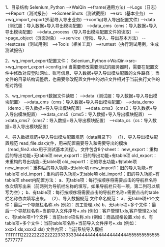 1、目录结构
Selenium_Python
-->WaiQin
   -->frame(通用方法)
   -->Logs（日志）
   -->Report（测试报告）
   -->ScreenShots（测试截图）
   -->src（基本业务）
     -->wq_import_export(外勤导入导出业务)
        -->config(导入导出配置文件)
        -->data（测试服：导入数据+导入导出模块配置）
        -->data_cms（cms：导入数据+导入导出模块配置）
        -->data_process（导入导出模块配置文件的读取）
        -->page_object（页面对象）
        -->service（登陆、导入、导出基本方法）
   -->testcase（测试用例）
   -->Tools（相关工具）
   -->runtest（执行测试用例，生成测试报告）
   
 2、wq_import_export配置文件：
 Selenium_Python->WaiQin->src->wq_import_export->config.ini
 当需要修改需要测试的服务器时，需要在配置文件中修改对应登陆网址、账号信息、导入数据+导入导出模块配置的文件路径；
 当文件的目录结构调整后，也需要修改配置文件中的对应文件相对于当前执行文件的相对路径
 
 3、wq_import_export数据文件读取：
 -->data（测试服：导入数据+导入导出模块配置）
 -->data_cms（cms：导入数据+导入导出模块配置）
 -->data_demo（demo：导入数据+导入导出模块配置）
 -->data_cms3（cms3：导入数据+导入导出模块配置）
 -->data_cms5（cms5：导入数据+导入导出模块配置）
 -->data_cms7（cms7：导入数据+导入导出模块配置）
 -->data_cs（cs：导入数据+导入导出模块配置）
 
 4、导入数据规范+导入导出模块配置规范（data目录下）
 （1）、导入导出模块配置规范
    read_file.xlsx文件，用来配置需要导入和需要导出的模块（read_file2.xlsx用于测试基本流程）。
    文件包含8个sheet：
        new_export：重构后的导出功能+无table项
        new_export1：旧的导出功能+有table项
        old_export：未重构的导出功能+无table项
        old_export1：旧的导出功能+有table项
        new_import：重构后的导入功能+无table项
        new_import1：旧的导入功能+有table项
        old_import：重构的导入功能+无table项
        old_import1：旧的导入功能+有table项
    sheet内配置方法：
        a、无table项：每行按顺序将需要点击的导航栏名称依次填写出来（前两列为导航栏名称的填写，如果导航栏只有一项，第二列可以填写为空）；
        b、有table项：每行按顺序将需要点击的导航栏名称+需要点击的table栏名称依次填写出来。
 （2）、导入数据规范
       文件命名规范：
                  a、无table项+1个文件：最后一个导航栏名称.xls  (例如：员工管理.xls)
                  b、无table项+多个文件：最后一个导航栏名称+当前导入文件序号+.xls (例如：客户管理1.xls,客户管理2.xls)
                  c、有table项+1个文件：当前table项名称.xls  (例如：商品规格设置.xls)
                  d、有table项+多个文件：当前table项名称+当前导入文件序号+.xls (例如：xxxx1.xls,xxxx2.xls)
       文件内容：
                  当前系统导入模板11111111122222222222222333333344444444444444444445555555555555777777
                  
 
 
 
 
 
 
 
 
 
 
 
 
 
 
 
 
 